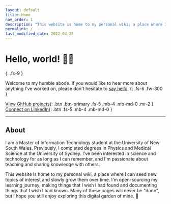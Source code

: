```yaml
---
layout: default
title: Home
nav_order: 1
description: "This website is home to my personal wiki; a place where I gather and share knowledge on topics I'm interested in."
permalink: /
last_modified_date: 2022-04-25
---
```


# Hello, world! 👋🏻
{: .fs-9 }

Welcome to my humble abode. If you would like to hear more about anything I've worked on, please don't hesitate to [say hello](mailto:hello@tonyle.com "hello@tonyle.com").
{: .fs-6 .fw-300 }

[View GitHub projects](https://www.github.com/tfle/){: .btn .btn-primary .fs-5 .mb-4 .mb-md-0 .mr-2 } [Connect on LinkedIn](https://www.linkedin.com/in/tonyfle/ "Opens in a new tab"){: .btn .fs-5 .mb-4 .mb-md-0 }

---

## About

I am a Master of Information Technology student at the University of New South Wales. Previously, I completed degrees in Physics and Medical Science at the University of Sydney. I've been interested in science and technology for as long as I can remember, and I'm passionate about teaching and sharing knowledge with others.

This website is home to my personal wiki, a place where I can seed new topics of interest and slowly grow them over time. I'm open-sourcing my learning journey, making things that I wish I had found and documenting things that I wish I had known. Many of these pages will never be "done", but I hope you still enjoy exploring this digital garden of mine. 🌱
